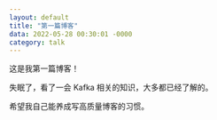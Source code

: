 ```yaml
---
layout: default
title: "第一篇博客"
data: 2022-05-28 00:30:01 -0000
category: talk
---
```


这是我第一篇博客！

失眠了，看了一会 Kafka 相关的知识，大多都已经了解的。

希望我自己能养成写高质量博客的习惯。
